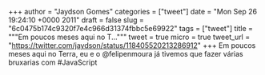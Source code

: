 
+++
author = "Jaydson Gomes"
categories = ["tweet"]
date = "Mon Sep 26 19:24:10 +0000 2011"
draft = false
slug = "6c0475b174c9320f7e4c966d31374fbbc5e69922"
tags = ["tweet"]
title = """Em poucos meses aqui no T..."""
tweet = true
micro = true
tweet_url = "https://twitter.com/jaydson/status/118405520213286912"
+++
Em poucos meses aqui no Terra, eu e o @felipenmoura já tivemos que fazer várias bruxarias com #JavaScript
